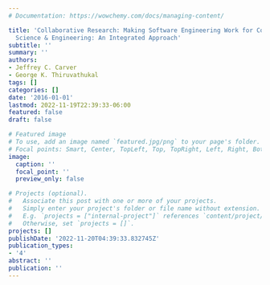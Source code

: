 ```yaml
---
# Documentation: https://wowchemy.com/docs/managing-content/

title: 'Collaborative Research: Making Software Engineering Work for Computational
  Science & Engineering: An Integrated Approach'
subtitle: ''
summary: ''
authors:
- Jeffrey C. Carver
- George K. Thiruvathukal
tags: []
categories: []
date: '2016-01-01'
lastmod: 2022-11-19T22:39:33-06:00
featured: false
draft: false

# Featured image
# To use, add an image named `featured.jpg/png` to your page's folder.
# Focal points: Smart, Center, TopLeft, Top, TopRight, Left, Right, BottomLeft, Bottom, BottomRight.
image:
  caption: ''
  focal_point: ''
  preview_only: false

# Projects (optional).
#   Associate this post with one or more of your projects.
#   Simply enter your project's folder or file name without extension.
#   E.g. `projects = ["internal-project"]` references `content/project/deep-learning/index.md`.
#   Otherwise, set `projects = []`.
projects: []
publishDate: '2022-11-20T04:39:33.832745Z'
publication_types:
- '4'
abstract: ''
publication: ''
---
```

